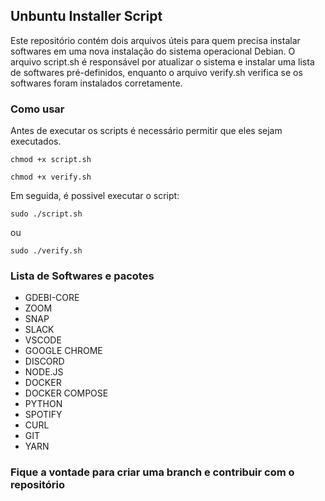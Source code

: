 ## Unbuntu Installer Script

Este repositório contém dois arquivos úteis para quem precisa instalar softwares em uma nova instalação do sistema operacional Debian. O arquivo script.sh é responsável por atualizar o sistema e instalar uma lista de softwares pré-definidos, enquanto o arquivo verify.sh verifica se os softwares foram instalados corretamente.

### Como usar

Antes de executar os scripts é necessário permitir que eles sejam executados.

`chmod +x script.sh`

`chmod +x verify.sh`

Em seguida, é possivel executar o script:

`sudo ./script.sh`

ou

`sudo ./verify.sh`

### Lista de Softwares e pacotes

- GDEBI-CORE
- ZOOM
- SNAP
- SLACK
- VSCODE
- GOOGLE CHROME
- DISCORD
- NODE.JS
- DOCKER
- DOCKER COMPOSE
- PYTHON
- SPOTIFY
- CURL
- GIT
- YARN

### Fique a vontade para criar uma branch e contribuir com o repositório
